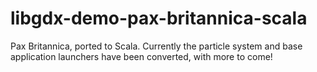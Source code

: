 # libgdx-demo-pax-britannica-scala

Pax Britannica, ported to Scala. Currently the particle system and base application launchers have been converted, with more to come!
